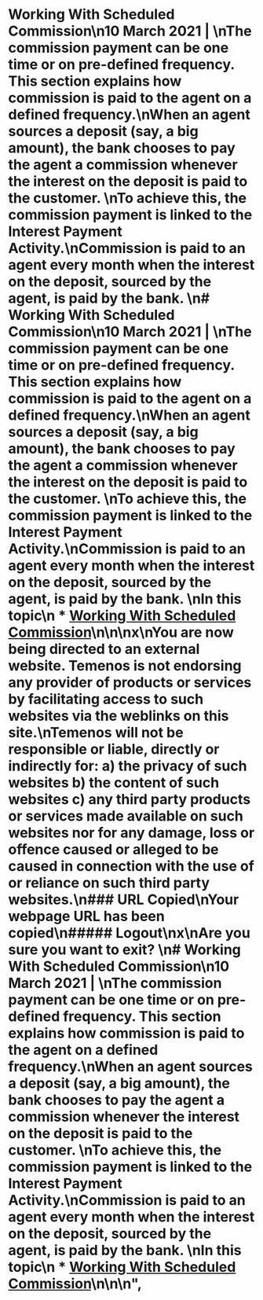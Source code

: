 #  Working With Scheduled Commission\n10 March 2021 | \nThe commission payment can be one time or on pre-defined frequency. This section explains how commission is paid to the agent on a defined frequency.\nWhen an agent sources a deposit (say, a big amount), the bank chooses to pay the agent a commission whenever the interest on the deposit is paid to the customer. \nTo achieve this, the commission payment is linked to the Interest Payment Activity.\nCommission is paid to an agent every month when the interest on the deposit, sourced by the agent, is paid by the bank. \n#  Working With Scheduled Commission\n10 March 2021 | \nThe commission payment can be one time or on pre-defined frequency. This section explains how commission is paid to the agent on a defined frequency.\nWhen an agent sources a deposit (say, a big amount), the bank chooses to pay the agent a commission whenever the interest on the deposit is paid to the customer. \nTo achieve this, the commission payment is linked to the Interest Payment Activity.\nCommission is paid to an agent every month when the interest on the deposit, sourced by the agent, is paid by the bank. \nIn this topic\n  * [Working With Scheduled Commission](https://docs.temenos.com/docs/Solutions/T24_Transact/Agent_Broker/AG/Agency_Commissions/ScheduledCommission/WorkingWith.htm#WorkingWithScheduledCommission)\n\n\nx\nYou are now being directed to an external website. Temenos is not endorsing any provider of products or services by facilitating access to such websites via the weblinks on this site.\nTemenos will not be responsible or liable, directly or indirectly for: a) the privacy of such websites b) the content of such websites c) any third party products or services made available on such websites nor for any damage, loss or offence caused or alleged to be caused in connection with the use of or reliance on such third party websites.\n### URL Copied\nYour webpage URL has been copied\n##### Logout\nx\nAre you sure you want to exit? \n#  Working With Scheduled Commission\n10 March 2021 | \nThe commission payment can be one time or on pre-defined frequency. This section explains how commission is paid to the agent on a defined frequency.\nWhen an agent sources a deposit (say, a big amount), the bank chooses to pay the agent a commission whenever the interest on the deposit is paid to the customer. \nTo achieve this, the commission payment is linked to the Interest Payment Activity.\nCommission is paid to an agent every month when the interest on the deposit, sourced by the agent, is paid by the bank. \nIn this topic\n  * [Working With Scheduled Commission](https://docs.temenos.com/docs/Solutions/T24_Transact/Agent_Broker/AG/Agency_Commissions/ScheduledCommission/WorkingWith.htm#WorkingWithScheduledCommission)\n\n\n",
        
